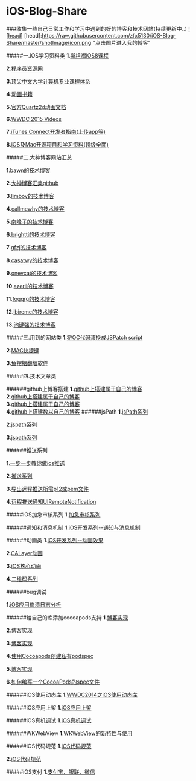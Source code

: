 # iOS-Blog-Share

###收集一些自己日常工作和学习中遇到的好的博客和技术网站(持续更新中..)
[![head]](http://blog.csdn.net/zfx5130?viewmode=contents)
[head]:https://raw.githubusercontent.com/zfx5130/iOS-Blog-Share/master/shotImage/icon.png "点击图片进入我的博客"

#####一.iOS学习资料类
__1__.[斯坦福iOS8课程](https://github.com/X140Yu/Developing_iOS_8_Apps_With_Swift
)

__2__.[程序员资源网](http://info.9iphp.com/ios-mac-resources/)

__3__.[顶尖中文大学计算机专业课程体系](http://study.163.com/curricula/cs.htm)

__4__.[动画书籍](https://zsisme.gitbooks.io/ios-/content/chapter6/caemitterlayer.html
)

__5__.[官方Quartz2d动画文档](https://developer.apple.com/library/mac/documentation/GraphicsImaging/Conceptual/drawingwithquartz2d/dq_paths/dq_paths.html)

__6__.[WWDC 2015 Videos](https://developer.apple.com/videos/wwdc2015/)

__7__.[iTunes Connect开发者指南(上传app等)](https://developer.apple.com/library/ios/documentation/LanguagesUtilities/Conceptual/iTunesConnect_Guide_zh_CN/Chapters/UploadingBinariesforanApp.html#//apple_ref/doc/uid/TP40016325-CH38-SW1)

__8__.[iOS及Mac开源项目和学习资料(超级全面)](http://webres.wang/ios-mac-resources/)

#####二.大神博客网站汇总

__1__.[bawn的技术博客](http://bawn.github.io/)

__2__.[大神博客汇集github](https://github.com/Aufree/trip-to-iOS)

__3__.[limboy的技术博客](http://limboy.me/)

__4__.[callmewhy的技术博客](http://blog.callmewhy.com/
)

__5__.[南峰子的技术博客](http://southpeak.github.io/)

__6__.[brighttj的技术博客](http://www.brighttj.com/ )

__7__.[gfzj的技术博客](http://www.gfzj.us/)

__8__.[casatwy的技术博客](http://casatwy.com/)

__9__.[onevcat的技术博客](http://onevcat.com/2013/10/vc-transition-in-ios7/
)<br/>

__10__.[azeril的技术博客](http://azeril.me)<br/>

__11__.[foggrg的技术博客](http://foggry.com/)

__12__.[ibireme的技术博客](http://blog.ibireme.com/)

__13__.[池键强的技术博客](http://macshuo.com/?paged=4)

#####三.用到的网站类
__1__.[将OC代码装换成JSPatch script](http://bang590.github.io/JSPatchConvertor/)

__2__.[MAC快捷键](https://support.apple.com/zh-cn/HT201236)

__3__.[鱼摆摆翻墙软件](https://ybb1024.com)

#####四.技术文章类

######github上博客搭建
__1__.[github上搭建属于自己的博客](http://msching.github.io/blog/2014/04/11/starting/)<br/>
__2__.[github上搭建属于自己的博客](ravenw.com/blog/2011/08/27/blog-with-jekyll/)<br/>
__3__.[github上搭建属于自己的博客](http://limboy.me/tech/2010/08/25/make-github-as-blog-engine.html)<br/>
__4__.[github上搭建数以自己的博客](http://www.cnblogs.com/purediy/archive/2013/03/07/2948892.html)
######jsPath
__1__.[jsPath系列](http://blog.cnbang.net/tech/2808/)

__2__.[jspath系列](http://www.jianshu.com/p/5bbee1993962)

__3__.[jspath系列](http://blog.cnbang.net/works/2767/)

######推送系列

__1__.[一步一步教你做ios推送](http://blog.csdn.net/showhilllee/article/details/8631734)<br/>

__2__.[推送系列](http://www.cnblogs.com/kenshincui/p/4168532.html)

__3__.[导出远程推送所需p12或pem文件](http://www.saitjr.com/ios/ios-export-remote-notification-p12-pem-file.html)

__4__.[远程推送通知UIRemoteNotification](http://www.saitjr.com/ios/ios-uiremotenotification.html)

#####iOS加急审核系列
__1__.[加急审核系列](http://blog.csdn.net/showhilllee/article/details/19541493)

######通知和消息机制
__1__.[iOS开发系列--通知与消息机制](http://www.cnblogs.com/kenshincui/p/4168532.html)

######动画类
__1__.[iOS开发系列--动画效果](iOS开发系列--让你的应用“动”起来)

__2__.[CALayer动画](http://blog.csdn.net/maylorchao/article/details/42652161)

__3__.[iOS核心动画](http://www.cnblogs.com/kenshincui/p/3972100.html)

__4__.[二维码系列](http://www.appcoda.com/qr-code-ios-programming-tutorial/)

######bug调试

__1__.[iOS应用崩溃日志分析](http://www.cocoachina.com/ios/20130725/6677.html)

######给自己的库添加cocoapods支持
__1__.[博客实现](http://www.brighttj.com/ios/ios-trunk-cocoapods.html)

__2__.[博客实现](http://blog.csdn.net/woaifen3344/article/details/44786417)

__3__.[博客实现](http://www.cnblogs.com/brycezhang/p/4117180.html)

__4__.[使用Cocoapods创建私有podspec](http://www.cocoachina.com/ios/20150228/11206.html)

__5__.[博客实现](http://blog.devtang.com/blog/2014/05/25/use-cocoapod-to-manage-ios-lib-dependency/?utm_source=tuicool&utm_medium=referral)

__6__.[如何编写一个CocoaPods的spec文件](http://ishalou.com/blog/2012/10/16/how-to-create-a-cocoapods-spec-file/)

######iOS使用动态库
__1__.[WWDC2014之iOS使用动态库](http://foggry.com/blog/2014/06/12/wwdc2014zhi-iosshi-yong-dong-tai-ku/)

######iOS应用上架
__1__.[iOS应用上架](http://www.saitjr.com/ios/ios-publish-app.html)

######iOS真机调试
__1__.[iOS真机调试](http://www.brighttj.com/ios/ios-debugging.html)

######WKWebView
__1__.[WKWebView的新特性与使用](http://www.saitjr.com/ios/ios-wkwebview-new-features-and-use.html)

######iOS代码规范
__1__.[iOS代码规范](https://github.com/objc-zen/objc-zen-book)

__2__.[iOS代码规范](https://github.com/raywenderlich/objective-c-style-guide)

#####iOS支付
__1__.[支付宝、银联、微信](http://www.jianshu.com/p/97d38b00e53d)
